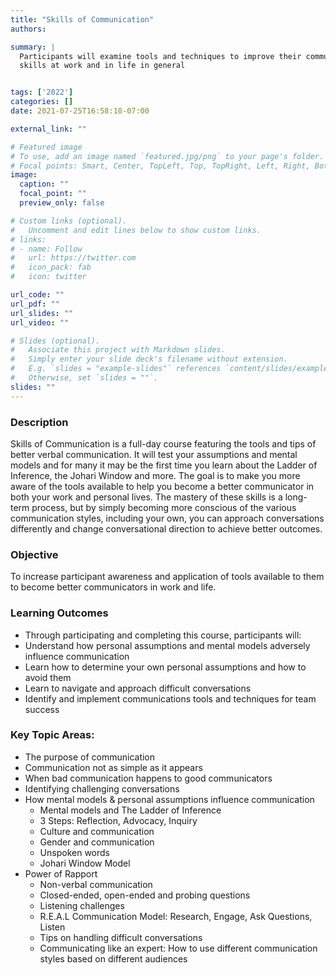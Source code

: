```yaml
---
title: "Skills of Communication"
authors: 

summary: |
  Participants will examine tools and techniques to improve their communication
  skills at work and in life in general


tags: ['2022']
categories: []
date: 2021-07-25T16:58:18-07:00

external_link: ""

# Featured image
# To use, add an image named `featured.jpg/png` to your page's folder.
# Focal points: Smart, Center, TopLeft, Top, TopRight, Left, Right, BottomLeft, Bottom, BottomRight.
image:
  caption: ""
  focal_point: ""
  preview_only: false

# Custom links (optional).
#   Uncomment and edit lines below to show custom links.
# links:
# - name: Follow
#   url: https://twitter.com
#   icon_pack: fab
#   icon: twitter

url_code: ""
url_pdf: ""
url_slides: ""
url_video: ""

# Slides (optional).
#   Associate this project with Markdown slides.
#   Simply enter your slide deck's filename without extension.
#   E.g. `slides = "example-slides"` references `content/slides/example-slides.md`.
#   Otherwise, set `slides = ""`.
slides: ""
---
```

### Description
Skills of Communication is a full-day course featuring the tools and tips of
better verbal communication. It will test your assumptions and mental models and
for many it may be the first time you learn about the Ladder of Inference, the
Johari Window and more.  The goal is to make you more aware of the tools
available to help you become a better communicator in both your work and
personal lives. The mastery of these skills is a long-term process, but by
simply becoming more conscious of the various communication styles,
including your own, you can approach conversations differently and change
conversational direction to achieve better outcomes.


### Objective
To increase participant awareness and application of tools available to them to
become better communicators in work and life.

### Learning Outcomes
  * Through participating and completing this course, participants will:
  * Understand how personal assumptions and mental models adversely influence
    communication
  * Learn how to determine your own personal assumptions and how to avoid them
  * Learn to navigate and approach difficult conversations
  * Identify and implement communications tools and techniques for team success

### Key Topic Areas:
  * The purpose of communication
  * Communication not as simple as it appears
  * When bad communication happens to good communicators
  * Identifying challenging conversations
  * How mental models & personal assumptions influence communication
    * Mental models and The Ladder of Inference
    * 3 Steps: Reflection, Advocacy, Inquiry
    * Culture and communication
    * Gender and communication
    * Unspoken words
    * Johari Window Model
  * Power of Rapport
    * Non-verbal communication
    * Closed-ended, open-ended and probing questions
    * Listening challenges
    * R.E.A.L Communication Model: Research, Engage, Ask Questions, Listen
    * Tips on handling difficult conversations
    * Communicating like an expert: How to use different communication styles
      based on different audiences
